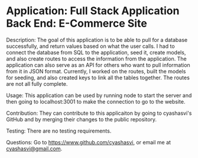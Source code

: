 # Application: Full Stack Application Back End: E-Commerce Site

Description: The goal of this application is to be able to pull for a database successfully, and return values based on what the user calls. I had to connect the database from SQL to the application, seed it, create models, and also create routes to access the information from the application. The application can also serve as an API for others who want to pull information from it in JSON format. Currently, I worked on the routes, built the models for seeding, and also created keys to link all the tables together. The routes are not all fully complete.

Usage: This application can be used by running node to start the server and then going to localhost:3001 to make the connection to go to the website.

Contribution: They can contribute to this applicaiton by going to cyashasvi's GitHub and by merging their changes to the public repository.

Testing: There are no testing requirements.

Questions: Go to https://www.github.com/cyashasvi, or email me at cyashasvi@gmail.com.
